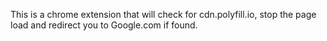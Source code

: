 This is a chrome extension that will check for cdn.polyfill.io, stop the page load and redirect you to Google.com if found.
